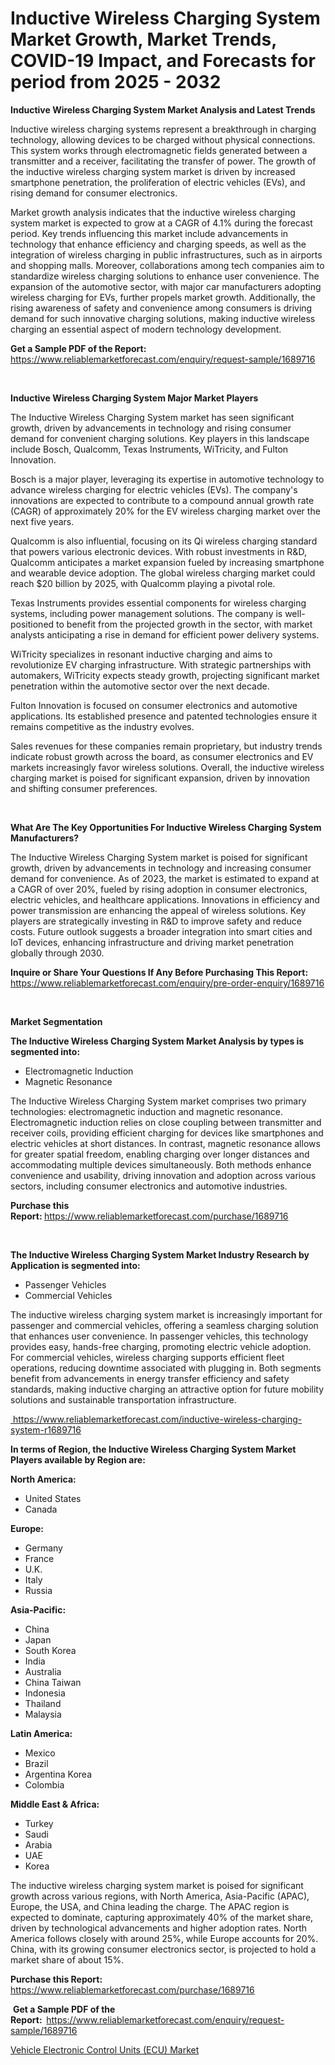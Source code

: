 <p><h1>Inductive Wireless Charging System Market Growth, Market Trends, COVID-19 Impact, and Forecasts for period from 2025 - 2032</h1></p><p><strong>Inductive Wireless Charging System Market Analysis and Latest Trends</strong></p>
<p><p>Inductive wireless charging systems represent a breakthrough in charging technology, allowing devices to be charged without physical connections. This system works through electromagnetic fields generated between a transmitter and a receiver, facilitating the transfer of power. The growth of the inductive wireless charging system market is driven by increased smartphone penetration, the proliferation of electric vehicles (EVs), and rising demand for consumer electronics.</p><p>Market growth analysis indicates that the inductive wireless charging system market is expected to grow at a CAGR of 4.1% during the forecast period. Key trends influencing this market include advancements in technology that enhance efficiency and charging speeds, as well as the integration of wireless charging in public infrastructures, such as in airports and shopping malls. Moreover, collaborations among tech companies aim to standardize wireless charging solutions to enhance user convenience. The expansion of the automotive sector, with major car manufacturers adopting wireless charging for EVs, further propels market growth. Additionally, the rising awareness of safety and convenience among consumers is driving demand for such innovative charging solutions, making inductive wireless charging an essential aspect of modern technology development.</p></p>
<p><strong>Get a Sample PDF of the Report:&nbsp;</strong> <a href="https://www.reliablemarketforecast.com/enquiry/request-sample/1689716?utm_campaign=3103&utm_medium=2&utm_source=Github&utm_content=ia&utm_term=26032025&utm_id=inductive-wireless-charging-system">https://www.reliablemarketforecast.com/enquiry/request-sample/1689716</a></p>
<p>&nbsp;</p>
<p><strong>Inductive Wireless Charging System Major Market Players</strong></p>
<p><p>The Inductive Wireless Charging System market has seen significant growth, driven by advancements in technology and rising consumer demand for convenient charging solutions. Key players in this landscape include Bosch, Qualcomm, Texas Instruments, WiTricity, and Fulton Innovation.</p><p>Bosch is a major player, leveraging its expertise in automotive technology to advance wireless charging for electric vehicles (EVs). The company's innovations are expected to contribute to a compound annual growth rate (CAGR) of approximately 20% for the EV wireless charging market over the next five years.</p><p>Qualcomm is also influential, focusing on its Qi wireless charging standard that powers various electronic devices. With robust investments in R&D, Qualcomm anticipates a market expansion fueled by increasing smartphone and wearable device adoption. The global wireless charging market could reach $20 billion by 2025, with Qualcomm playing a pivotal role.</p><p>Texas Instruments provides essential components for wireless charging systems, including power management solutions. The company is well-positioned to benefit from the projected growth in the sector, with market analysts anticipating a rise in demand for efficient power delivery systems.</p><p>WiTricity specializes in resonant inductive charging and aims to revolutionize EV charging infrastructure. With strategic partnerships with automakers, WiTricity expects steady growth, projecting significant market penetration within the automotive sector over the next decade.</p><p>Fulton Innovation is focused on consumer electronics and automotive applications. Its established presence and patented technologies ensure it remains competitive as the industry evolves.</p><p>Sales revenues for these companies remain proprietary, but industry trends indicate robust growth across the board, as consumer electronics and EV markets increasingly favor wireless solutions. Overall, the inductive wireless charging market is poised for significant expansion, driven by innovation and shifting consumer preferences.</p></p>
<p>&nbsp;</p>
<p><strong>What Are The Key Opportunities For Inductive Wireless Charging System Manufacturers?</strong></p>
<p><p>The Inductive Wireless Charging System market is poised for significant growth, driven by advancements in technology and increasing consumer demand for convenience. As of 2023, the market is estimated to expand at a CAGR of over 20%, fueled by rising adoption in consumer electronics, electric vehicles, and healthcare applications. Innovations in efficiency and power transmission are enhancing the appeal of wireless solutions. Key players are strategically investing in R&D to improve safety and reduce costs. Future outlook suggests a broader integration into smart cities and IoT devices, enhancing infrastructure and driving market penetration globally through 2030.</p></p>
<p><strong>Inquire or Share Your Questions If Any Before Purchasing This Report:</strong> <a href="https://www.reliablemarketforecast.com/enquiry/pre-order-enquiry/1689716?utm_campaign=3103&utm_medium=2&utm_source=Github&utm_content=ia&utm_term=26032025&utm_id=inductive-wireless-charging-system">https://www.reliablemarketforecast.com/enquiry/pre-order-enquiry/1689716</a></p>
<p>&nbsp;</p>
<p><strong>Market Segmentation</strong></p>
<p><strong>The Inductive Wireless Charging System Market Analysis by types is segmented into:</strong></p>
<p><ul><li>Electromagnetic Induction</li><li>Magnetic Resonance</li></ul></p>
<p><p>The Inductive Wireless Charging System market comprises two primary technologies: electromagnetic induction and magnetic resonance. Electromagnetic induction relies on close coupling between transmitter and receiver coils, providing efficient charging for devices like smartphones and electric vehicles at short distances. In contrast, magnetic resonance allows for greater spatial freedom, enabling charging over longer distances and accommodating multiple devices simultaneously. Both methods enhance convenience and usability, driving innovation and adoption across various sectors, including consumer electronics and automotive industries.</p></p>
<p><strong>Purchase this Report:&nbsp;</strong><a href="https://www.reliablemarketforecast.com/purchase/1689716?utm_campaign=3103&utm_medium=2&utm_source=Github&utm_content=ia&utm_term=26032025&utm_id=inductive-wireless-charging-system">https://www.reliablemarketforecast.com/purchase/1689716</a></p>
<p>&nbsp;</p>
<p><strong>The Inductive Wireless Charging System Market Industry Research by Application is segmented into:</strong></p>
<p><ul><li>Passenger Vehicles</li><li>Commercial Vehicles</li></ul></p>
<p><p>The inductive wireless charging system market is increasingly important for passenger and commercial vehicles, offering a seamless charging solution that enhances user convenience. In passenger vehicles, this technology provides easy, hands-free charging, promoting electric vehicle adoption. For commercial vehicles, wireless charging supports efficient fleet operations, reducing downtime associated with plugging in. Both segments benefit from advancements in energy transfer efficiency and safety standards, making inductive charging an attractive option for future mobility solutions and sustainable transportation infrastructure.</p></p>
<p><a href="https://www.reliablemarketforecast.com/inductive-wireless-charging-system-r1689716?utm_campaign=3103&utm_medium=2&utm_source=Github&utm_content=ia&utm_term=26032025&utm_id=inductive-wireless-charging-system">&nbsp;https://www.reliablemarketforecast.com/inductive-wireless-charging-system-r1689716</a></p>
<p><strong>In terms of Region, the Inductive Wireless Charging System Market Players available by Region are:</strong></p>
<p>
    <p> <strong> North America: </strong>
        <ul>
            <li>United States</li>
            <li>Canada</li>
        </ul>
        </p> 
    <p> <strong> Europe: </strong>
        <ul>
            <li>Germany</li>
            <li>France</li>
            <li>U.K.</li>
            <li>Italy</li>
            <li>Russia</li>
        </ul>
        </p> 
    <p> <strong> Asia-Pacific: </strong>
        <ul>
            <li>China</li>
            <li>Japan</li>
            <li>South Korea</li>
            <li>India</li>
            <li>Australia</li>
            <li>China Taiwan</li>
            <li>Indonesia</li>
            <li>Thailand</li>
            <li>Malaysia</li>
        </ul>
        </p> 
    <p> <strong> Latin America: </strong>
        <ul>
            <li>Mexico</li>
            <li>Brazil</li>
            <li>Argentina Korea</li>
            <li>Colombia</li>
        </ul>
        </p> 
    <p> <strong> Middle East & Africa: </strong>
        <ul>
            <li>Turkey</li>
            <li>Saudi</li>
            <li>Arabia</li>
            <li>UAE</li>
            <li>Korea</li>
        </ul>
    </p>
    </p>
<p><p>The inductive wireless charging system market is poised for significant growth across various regions, with North America, Asia-Pacific (APAC), Europe, the USA, and China leading the charge. The APAC region is expected to dominate, capturing approximately 40% of the market share, driven by technological advancements and higher adoption rates. North America follows closely with around 25%, while Europe accounts for 20%. China, with its growing consumer electronics sector, is projected to hold a market share of about 15%.</p></p>
<p><strong>Purchase this Report: </strong><a href="https://www.reliablemarketforecast.com/purchase/1689716?utm_campaign=3103&utm_medium=2&utm_source=Github&utm_content=ia&utm_term=26032025&utm_id=inductive-wireless-charging-system">https://www.reliablemarketforecast.com/purchase/1689716</a></p>
<p>&nbsp;<strong>Get a Sample PDF of the Report:&nbsp;&nbsp;</strong><a href="https://www.reliablemarketforecast.com/enquiry/request-sample/1689716?utm_campaign=3103&utm_medium=2&utm_source=Github&utm_content=ia&utm_term=26032025&utm_id=inductive-wireless-charging-system">https://www.reliablemarketforecast.com/enquiry/request-sample/1689716</a></p>
<p><strong></strong></p>
<p><p><a href="https://github.com/pidlisseas/Market-Research-Report-List-1/blob/main/vehicle-electronic-control-units-ecu-market.md?utm_campaign=3103&utm_medium=2&utm_source=Github&utm_content=ia&utm_term=26032025&utm_id=inductive-wireless-charging-system">Vehicle Electronic Control Units (ECU) Market</a></p></p>